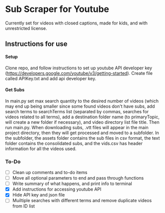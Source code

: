 # Sub Scraper for Youtube
Currently set for videos with closed captions, made for kids, and with unrestricted license.

## Instructions for use
#### Setup
Clone repo, and follow instructions to set up youtube API developer key 
(https://developers.google.com/youtube/v3/getting-started).
Create file called APIKey.txt and add api developer key. 

#### Get Subs
In main.py set max search quantity to the desired number of videos (which may end up being smaller since some found 
videos don't have subs, add search terms to searchTerms list (separated by commas, searches for videos related to all 
terms), add a destination folder name (to primaryTopic, will create a new folder if necessary), and video directory 
list file title. Then run main.py. When downloading subs, .vtt files will appear in the main project directory, 
then they will get processed and moved to a subfolder. 
In the subfolder, the assets folder contains the sub files in csv format, the text folder contains the 
consolidated subs, and the vids.csv has header information for all the videos used.


### To-Do
- [ ] Clean up comments and to-do items
- [ ] Move all optional parameters to end and pass through functions
- [ ] Write summary of what happens, and print info to terminal
- [x] Add instructions for accessing youtube API
- [x] Hide API key and json file
- [ ] Muiltiple searches with different terms and remove duplicate videos from ID list